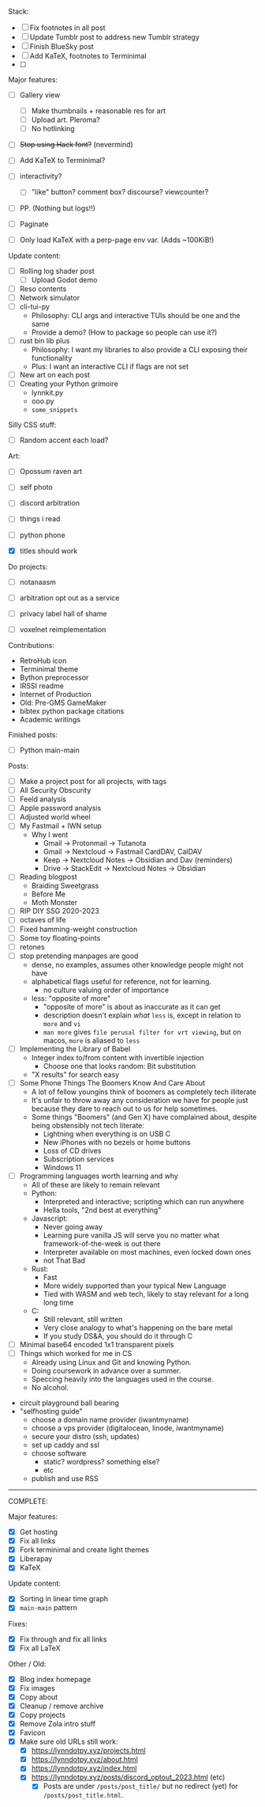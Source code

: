 Stack:
- [ ] Fix footnotes in all post
- [ ] Update Tumblr post to address new Tumblr strategy
- [ ] Finish BlueSky post
- [ ] Add KaTeX, footnotes to Terminimal
- [ ] 

Major features:
- [ ] Gallery view
  - [ ] Make thumbnails + reasonable res for art
  - [ ] Upload art. Pleroma?
  - [ ] No hotlinking
- [ ] ~~Stop using Hack font?~~ (nevermind)
- [ ] Add KaTeX to Terminimal?
- [ ] interactivity?
  - [ ] "like" button? comment box? discourse? viewcounter?
- [ ] PP. (Nothing but logs!!)
- [ ] Paginate
- [ ] Only load KaTeX with a perp-page env var. (Adds ~100KiB!)


Update content:
- [ ] Rolling log shader post
  - [ ] Upload Godot demo
- [ ] Reso contents
- [ ] Network simulator
- [ ] cli-tui-py
  - Philosophy: CLI args and interactive TUIs should be one and the same
  - Provide a demo? (How to package so people can use it?)
- [ ] rust bin lib plus
  - Philosophy: I want my libraries to also provide a CLI exposing their functionality
  - Plus: I want an interactive CLI if flags are not set
- [ ] New art on each post
- [ ] Creating your Python grimoire
  - lynnkit.py
  - ooo.py
  - `some_snippets`

Silly CSS stuff:
- [ ] Random accent each load?

Art:
- [ ] Opossum raven art
- [ ] self photo
- [ ] discord arbitration
- [ ] things i read
- [ ] python phone

- [x] titles should work

Do projects:
- [ ] notanaasm
- [ ] arbitration opt out as a service
- [ ] privacy label hall of shame
- [ ] voxelnet reimplementation



Contributions:
- RetroHub icon
- Terminimal theme
- Bython preprocessor
- IRSSI readme
- Internet of Production
- Old: Pre-GMS GameMaker
- bibtex python package citations
- Academic writings

Finished posts:
- [ ] Python main-main 

Posts:
- [ ] Make a project post for all projects, with tags
- [ ] All Security Obscurity
- [ ] Feeld analysis
- [ ] Apple password analysis
- [ ] Adjusted world wheel
- [ ] My Fastmail + IWN setup
  - Why I went
    - Gmail -> Protonmail -> Tutanota
    - Gmail -> Nextcloud -> Fastmail CardDAV, CalDAV
    - Keep -> Nextcloud Notes -> Obsidian and Dav (reminders)
    - Drive -> StackEdit -> Nextcloud Notes -> Obsidian
- [ ] Reading blogpost
  - Braiding Sweetgrass
  - Before Me
  - Moth Monster
- [ ] RIP DIY SSG 2020-2023
- [ ] octaves of life
- [ ] Fixed hamming-weight construction
- [ ] Some toy floating-points
- [ ] retones
- [ ] stop pretending manpages are good
  - dense, no examples, assumes other knowledge people might not have
  - alphabetical flags useful for reference, not for learning.
    - no culture valuing order of importance
  - less: "opposite of more"
    - "opposite of more" is about as inaccurate as it can get
    - description doesn't explain *what* `less` is, except in relation to `more` and `vi`
    - `man more` gives `file perusal filter for vrt viewing`, but on macos, `more` is aliased to `less`
- [ ] Implementing the Library of Babel
  - Integer index to/from content with invertible injection
    - Choose one that looks random: Bit substitution
  - "X results" for search easy
- [ ] Some Phone Things The Boomers Know And Care About
  - A lot of fellow youngins think of boomers as completely tech illiterate
  - It's unfair to throw away any consideration we have for people just because they dare to reach out to us for help sometimes.
  - Some things "Boomers" (and Gen X) have complained about, despite being obstensibly not tech literate:
    - Lightning when everything is on USB C
    - New iPhones with no bezels or home buttons
    - Loss of CD drives
    - Subscription services
    - Windows 11
- [ ] Programming languages worth learning and why
  - All of these are likely to remain relevant
  - Python:
    - Interpreted and interactive; scripting which can run anywhere
    - Hella tools, "2nd best at everything"
  - Javascript:
    - Never going away
    - Learning pure vanilla JS will serve you no matter what framework-of-the-week is out there
    - Interpreter available on most machines, even locked down ones
    - not That Bad
  - Rust:
    - Fast
    - More widely supported than your typical New Language
    - Tied with WASM and web tech, likely to stay relevant for a long long time
  - C:
    - Still relevant, still written
    - Very close analogy to what's happening on the bare metal
    - If you study DS&A, you should do it through C
- [ ] Minimal base64 encoded 1x1 transparent pixels    
- [ ] Things which worked for me in CS
  - Already using Linux and Git and knowing Python.
  - Doing coursework in advance over a summer.
  - Speccing heavily into the languages used in the course.
  - No alcohol. 
- circuit playground ball bearing
- "selfhosting guide"
  - choose a domain name provider (iwantmyname)
  - choose a vps provider (digitalocean, linode, iwantmyname)
  - secure your distro (ssh, updates)
  - set up caddy and ssl
  - choose software
    - static? wordpress? something else?
    - etc
  - publish and use RSS 

---

COMPLETE:

Major features:
- [x] Get hosting
- [x] Fix all links
- [x] Fork terminimal and create light themes
- [x] Liberapay
- [x] KaTeX

Update content:
- [x] Sorting in linear time graph
- [x] `main-main` pattern

Fixes:
- [x] Fix through and fix all links
- [x] Fix all LaTeX

Other / Old:
- [x] Blog index homepage
- [x] Fix images
- [x] Copy about
- [x] Cleanup / remove archive
- [x] Copy projects
- [x] Remove Zola intro stuff
- [x] Favicon
- [x] Make sure old URLs still work:
  - [x] https://lynndotpy.xyz/projects.html
  - [x] https://lynndotpy.xyz/about.html
  - [x] https://lynndotpy.xyz/index.html
  - [x] https://lynndotpy.xyz/posts/discord_optout_2023.html (etc)
    - [x] Posts are under `/posts/post_title/` but no redirect (yet) for `/posts/post_title.html`.